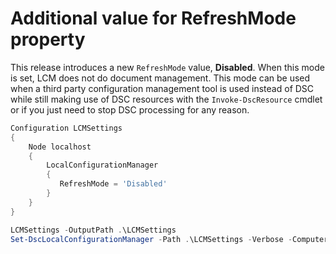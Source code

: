# Additional value for RefreshMode property

This release introduces a new `RefreshMode` value, **Disabled**. When this mode is set, LCM does not do document management. This mode can be used when a third party configuration management tool is used instead of DSC while still making use of DSC resources with the `Invoke-DscResource` cmdlet or if you just need to stop DSC processing for any reason.

```powershell
Configuration LCMSettings
{
    Node localhost
    {
        LocalConfigurationManager
        {
           RefreshMode = 'Disabled'
        }
    }
}

LCMSettings -OutputPath .\LCMSettings
Set-DscLocalConfigurationManager -Path .\LCMSettings -Verbose -ComputerName localhost
```
